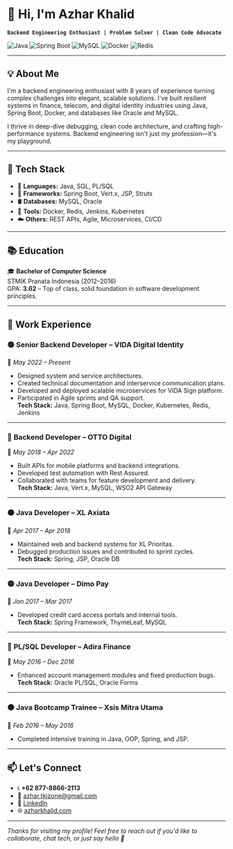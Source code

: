 # 👋 Hi, I'm Azhar Khalid

**`Backend Engineering Enthusiast | Problem Solver | Clean Code Advocate`**

![Java](https://img.shields.io/badge/Java-%23ED8B00.svg?style=flat&logo=java&logoColor=white)
![Spring Boot](https://img.shields.io/badge/Spring%20Boot-6DB33F?style=flat&logo=spring-boot&logoColor=white)
![MySQL](https://img.shields.io/badge/MySQL-005C84?style=flat&logo=mysql&logoColor=white)
![Docker](https://img.shields.io/badge/Docker-2496ED?style=flat&logo=docker&logoColor=white)
![Redis](https://img.shields.io/badge/Redis-DC382D?style=flat&logo=redis&logoColor=white)

---

## 💡 About Me

I'm a backend engineering enthusiast with 8 years of experience turning complex challenges into elegant, scalable solutions. I've built resilient systems in finance, telecom, and digital identity industries using Java, Spring Boot, Docker, and databases like Oracle and MySQL.

I thrive in deep-dive debugging, clean code architecture, and crafting high-performance systems. Backend engineering isn't just my profession—it's my playground.

---

## 🔧 Tech Stack

- 🧠 **Languages:** Java, SQL, PL/SQL  
- 🚀 **Frameworks:** Spring Boot, Vert.x, JSP, Struts  
- 🛢️ **Databases:** MySQL, Oracle  
- 🐳 **Tools:** Docker, Redis, Jenkins, Kubernetes  
- ☁️ **Others:** REST APIs, Agile, Microservices, CI/CD

---

## 📚 Education

🎓 **Bachelor of Computer Science**  
STMIK Pranata Indonesia (2012–2016)  
GPA: **3.62** – Top of class, solid foundation in software development principles.

---

## 💼 Work Experience

### 🟢 **Senior Backend Developer** – VIDA Digital Identity  
📅 *May 2022 – Present*  
- Designed system and service architectures.  
- Created technical documentation and interservice communication plans.  
- Developed and deployed scalable microservices for VIDA Sign platform.  
- Participated in Agile sprints and QA support.  
**Tech Stack:** Java, Spring Boot, MySQL, Docker, Kubernetes, Redis, Jenkins

---

### 🔵 **Backend Developer** – OTTO Digital  
📅 *May 2018 – Apr 2022*  
- Built APIs for mobile platforms and backend integrations.  
- Developed test automation with Rest Assured.  
- Collaborated with teams for feature development and delivery.  
**Tech Stack:** Java, Vert.x, MySQL, WSO2 API Gateway

---

### 🟠 **Java Developer** – XL Axiata  
📅 *Apr 2017 – Apr 2018*  
- Maintained web and backend systems for XL Prioritas.  
- Debugged production issues and contributed to sprint cycles.  
**Tech Stack:** Spring, JSP, Oracle DB

---

### 🟡 **Java Developer** – Dimo Pay  
📅 *Jan 2017 – Mar 2017*  
- Developed credit card access portals and internal tools.  
**Tech Stack:** Spring Framework, ThymeLeaf, MySQL

---

### 🔴 **PL/SQL Developer** – Adira Finance  
📅 *May 2016 – Dec 2016*  
- Enhanced account management modules and fixed production bugs.  
**Tech Stack:** Oracle PL/SQL, Oracle Forms

---

### 🟤 **Java Bootcamp Trainee** – Xsis Mitra Utama  
📅 *Feb 2016 – May 2016*  
- Completed intensive training in Java, OOP, Spring, and JSP.

---

## 📫 Let's Connect

- 📞 **+62 877-8866-2113**
- 📧 [azhar.tkjzone@gmail.com](mailto:azhar.tkjzone@gmail.com)
- 🔗 [LinkedIn](https://linkedin.com/in/khalid-azhar)
- 🌐 [azharkhalid.com](https://azharkhalid.com)

---

_Thanks for visiting my profile! Feel free to reach out if you'd like to collaborate, chat tech, or just say hello 🙂_
